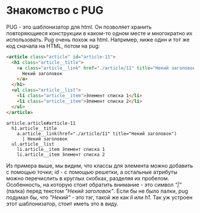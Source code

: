 # Знакомство с PUG

PUG - это шаблонизатор для html. Он позволяет хранить повторяющиеся конструкции
в каком-то одном месте и многократно их использовать. Pug очень похож на html.
Например, ниже один и тот же код сначала на HTML, потом на pug:

```html
<article class="article" id="article-11">
  <h1 class="article__title">
    <a class="article__link" href="./article/11" title="Некий заголовок">
      Некий заголовок
    </a>
  </h1>
  <ul class="article__list">
    <li class="article__item">Элемент списка 1</li>
    <li class="article__item">Элемент списка 2</li>
  </ul>
</article>
```

```pug
article.article#article-11
  h1.article__title
    a.article__link(href="./article/11" title="Некий заголовок")
      | Некий заголовок
  ul.article__list
    li.article__item Элемент списка 1
    li.article__item Элемент списка 2
```

Из примера выше, мы видим, что классы для элемента можно добавить с помощью
точки; id - с помощью решетки, а остальные атрибуты можно перечислить в круглых
скобках, разделяя их пробелом. Особенность, на которую стоит обратить внимание -
это символ *"|"* (палка) перед текстом *"Некий заголовок"*. Если бы не было
палки, pug подумал бы, что *"Некий"* - это тэг, такой же как *li* или *h1*. Так
уж устроен этот шаблонизатор, стоит иметь это в виду.

